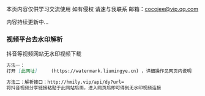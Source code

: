 本页内容仅供学习交流使用 如有侵权 请速与我联系 
邮箱：cocojee@vip.qq.com

内容持续更新中...

### 视频平台去水印解析
抖音等视频网站无水印视频下载

```markdown
方法一：  
打开 [此网址]     (https://watermark.liumingye.cn) ，详细操作见网页内说明

方法二：解析接口：http://hmily.vip/api/dy?url=
将抖音视频分享链接粘贴于此网站后面，进入网页后即可得到无水印视频连接
```
